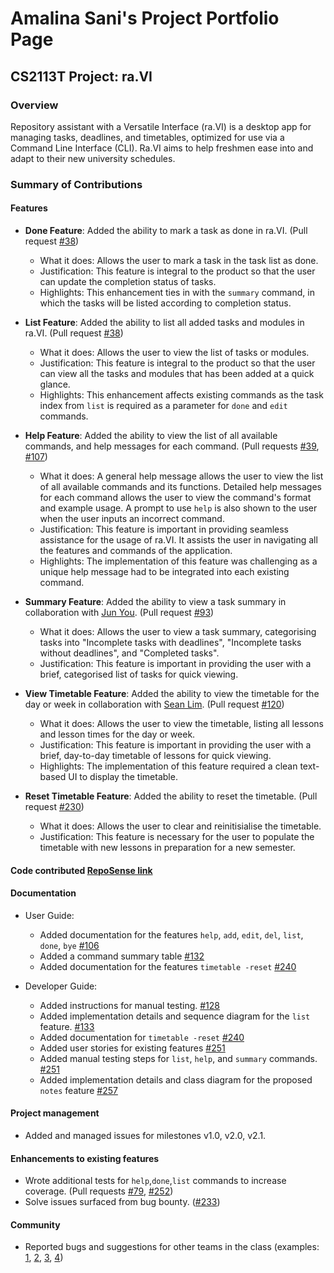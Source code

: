 # Amalina Sani's Project Portfolio Page
## CS2113T Project: ra.VI
### Overview
Repository assistant with a Versatile Interface (ra.VI) is a desktop app for managing tasks, deadlines, and timetables, optimized for use via a Command Line Interface (CLI). 
Ra.VI aims to help freshmen ease into and adapt to their new university schedules. 

### Summary of Contributions
#### Features
* **Done Feature**: Added the ability to mark a task as done in ra.VI. (Pull request [\#38](https://github.com/AY2021S1-CS2113T-T09-2/tp/pull/38))
  * What it does: Allows the user to mark a task in the task list as done.
  * Justification: This feature is integral to the product so that the user can update the completion status of tasks.
  * Highlights: This enhancement ties in with the `summary` command, in which the tasks will be listed according to completion status. 
  
* **List Feature**: Added the ability to list all added tasks and modules in ra.VI. (Pull request [\#38](https://github.com/AY2021S1-CS2113T-T09-2/tp/pull/38))
  * What it does: Allows the user to view the list of tasks or modules. 
  * Justification: This feature is integral to the product so that the user can view all the tasks and modules that has been added at a quick glance. 
  * Highlights: This enhancement affects existing commands as the task index from `list` is required as a parameter for `done` and `edit` commands.

* **Help Feature**: Added the ability to view the list of all available commands, and help messages for each command. (Pull requests [\#39](https://github.com/AY2021S1-CS2113T-T09-2/tp/pull/39), [\#107](https://github.com/AY2021S1-CS2113T-T09-2/tp/pull/107))
  * What it does: A general help message allows the user to view the list of all available commands and its functions. 
  Detailed help messages for each command allows the user to view the command's format and example usage. A prompt to use `help` is also shown to the user when the user inputs an incorrect command. 
  * Justification: This feature is important in providing seamless assistance for the usage of ra.VI. It assists the user in navigating all the features and commands of the application. 
  * Highlights: The implementation of this feature was challenging as a unique help message had to be integrated into each existing command.

* **Summary Feature**: Added the ability to view a task summary in collaboration with [Jun You](https://github.com/AY2021S1-CS2113T-T09-2/tp/tree/master/docs/team/f0fz.md). (Pull request [\#93](https://github.com/AY2021S1-CS2113T-T09-2/tp/pull/93))
  * What it does: Allows the user to view a task summary, categorising tasks into "Incomplete tasks with deadlines", "Incomplete tasks without deadlines", and "Completed tasks". 
  * Justification: This feature is important in providing the user with a brief, categorised list of tasks for quick viewing. 
  
* **View Timetable Feature**: Added the ability to view the timetable for the day or week in collaboration with [Sean Lim](https://github.com/AY2021S1-CS2113T-T09-2/tp/tree/master/docs/team/aseanseen.md). (Pull request [\#120](https://github.com/AY2021S1-CS2113T-T09-2/tp/pull/120))
  * What it does: Allows the user to view the timetable, listing all lessons and lesson times for the day or week.
  * Justification: This feature is important in providing the user with a brief, day-to-day timetable of lessons for quick viewing. 
  * Highlights: The implementation of this feature required a clean text-based UI to display the timetable. 
  
* **Reset Timetable Feature**: Added the ability to reset the timetable. (Pull request [\#230](https://github.com/AY2021S1-CS2113T-T09-2/tp/pull/230))
  * What it does: Allows the user to clear and reinitisialise the timetable.
  * Justification: This feature is necessary for the user to populate the timetable with new lessons in preparation for a new semester.  
  
#### Code contributed [RepoSense link](https://nus-cs2113-ay2021s1.github.io/tp-dashboard/#breakdown=true&search=amalinasani&sort=groupTitle&sortWithin=title&since=2020-09-27&timeframe=commit&mergegroup=&groupSelect=groupByRepos&checkedFileTypes=docs~functional-code~test-code~other)

#### Documentation
  * User Guide:
    * Added documentation for the features `help`, `add`, `edit`, `del`, `list`, `done`, `bye` [\#106](https://github.com/AY2021S1-CS2113T-T09-2/tp/pull/106)
    * Added a command summary table [\#132](https://github.com/AY2021S1-CS2113T-T09-2/tp/pull/132)
    * Added documentation for the features `timetable -reset` [\#240](https://github.com/AY2021S1-CS2113T-T09-2/tp/pull/240)
    
  * Developer Guide:
    * Added instructions for manual testing. [\#128](https://github.com/AY2021S1-CS2113T-T09-2/tp/pull/128)
    * Added implementation details and sequence diagram for the `list` feature. [\#133](https://github.com/AY2021S1-CS2113T-T09-2/tp/pull/133)
    * Added documentation for `timetable -reset` [\#240](https://github.com/AY2021S1-CS2113T-T09-2/tp/pull/240)
    * Added user stories for existing features [\#251](https://github.com/AY2021S1-CS2113T-T09-2/tp/pull/251)
    * Added manual testing steps for `list`, `help`, and `summary` commands. [\#251](https://github.com/AY2021S1-CS2113T-T09-2/tp/pull/251)
    * Added implementation details and class diagram for the proposed `notes` feature [\#257](https://github.com/AY2021S1-CS2113T-T09-2/tp/pull/257)

#### Project management
* Added and managed issues for milestones v1.0, v2.0, v2.1. 

#### Enhancements to existing features
  * Wrote additional tests for `help`,`done`,`list` commands to increase coverage. (Pull requests [\#79](https://github.com/AY2021S1-CS2113T-T09-2/tp/pull/79), [\#252](https://github.com/AY2021S1-CS2113T-T09-2/tp/pull/252))
  * Solve issues surfaced from bug bounty. ([\#233](https://github.com/AY2021S1-CS2113T-T09-2/tp/pull/233))
    
#### Community
  * Reported bugs and suggestions for other teams in the class (examples: [1](https://github.com/AY2021S1-CS2113T-T12-2/tp/issues/226), [2](https://github.com/AY2021S1-CS2113T-T12-2/tp/issues/225), [3](https://github.com/AY2021S1-CS2113T-T12-2/tp/issues/224), [4](https://github.com/nus-cs2113-AY2021S1/tp/pull/36/files/8b45df880852c7cd42988080fb263f72f22a6328))
